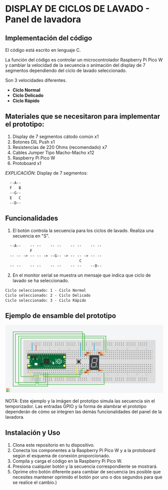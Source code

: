 # DISPLAY DE CICLOS DE LAVADO - Panel de lavadora

## Implementación del código
El código está escrito en lenguaje C.

La función del código es controlar un microcontrolador Raspberry Pi Pico W y cambiar la velocidad de la secuencia o animación del display de 7 segmentos dependiendo del ciclo de lavado seleccionado.

Son 3 velocidades diferentes.
- **Ciclo Normal**
- **Ciclo Delicado**
- **Ciclo Rápido**

## Materiales que se necesitaron para implementar el prototipo:
1. Display de 7 segmentos cátodo común x1
2. Botones DIL Push x1
3. Resistencias de 220 Ohms (recomendado) x7
4. Cables Jumper Tipo Macho-Macho x12
5. Raspberry Pi Pico W
6. Protoboard x1

*EXPLICACIÓN*:
Display de 7 segmentos:
```
  --A--
  F   B
  --G--
  E   C
  --D--
```

## Funcionalidades

1. El botón controla la secuencia para los ciclos de lavado. Realiza una secuencia en "S".
```
  --A--    -- --    -- --    -- --    -- --
           F   
  -- -- -> -- -- -> --G-- -> -- -- -> -- --
                                 C
  -- --    -- --    -- --    -- --    --D--
```

2. En el monitor serial se muestra un mensaje que indica que ciclo de lavado se ha seleccionado.
```
Ciclo seleccionado: 1 - Ciclo Normal
Ciclo seleccionado: 2 - Ciclo Delicado
Ciclo seleccionado: 3 - Ciclo Rápido
```

## Ejemplo de ensamble del prototipo

![imagen_prototipo](PrototipoAnimCiclos.jpg)

NOTA: Este ejemplo y la imágen del prototipo simula las secuencia sin el temporizador. Las entradas GPIO y la forma de alambrar el prototipo dependerán de cómo se integren las demás funcionalidades del panel de la lavadora.

## Instalación y Uso

1. Clona este repositorio en tu dispositivo.
2. Conecta los componentes a la Raspberry Pi Pico W y a la protoboard según el esquema de conexión proporcionado.
3. Compila y carga el código en la Raspberry Pi Pico W.
4. Presiona cualquier botón y la secuencia correspondiente se mostrará.
5. Oprime otro botón diferente para cambiar de secuencia (es posible que necesites mantener oprimido el botón por uno o dos segundos para que se realice el cambio.)